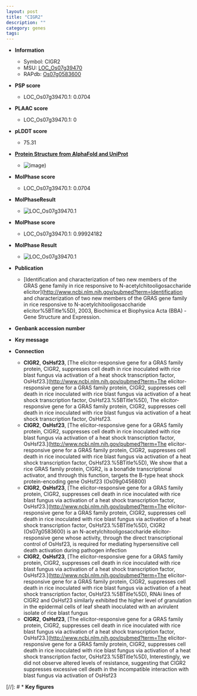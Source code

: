 ```yaml
---
layout: post
title: "CIGR2"
description: ""
category: genes
tags: 
---
```


* **Information**  
    + Symbol: CIGR2  
    + MSU: [LOC_Os07g39470](http://rice.plantbiology.msu.edu/cgi-bin/ORF_infopage.cgi?orf=LOC_Os07g39470)  
    + RAPdb: [Os07g0583600](http://rapdb.dna.affrc.go.jp/viewer/gbrowse_details/irgsp1?name=Os07g0583600)  

* **PSP score**  
    + LOC_Os07g39470.1: 0.0704 

* **PLAAC score**  
    + LOC_Os07g39470.1: 0 

* **pLDDT score**
    + 75.31

* **[Protein Structure from AlphaFold and UniProt](https://www.uniprot.org/uniprotkb/Q8GVE1/entry#structure)**
    + ![image](https://ricepsp.github.io/images/Q8/AF-Q8GVE1-F1.png))

* **MolPhase score**
    + LOC_Os07g39470.1: 0.0704

* **MolPhaseResult**
    + ![LOC_Os07g39470.1](https://ricepsp.github.io/pictures/LOC_Os07g/LOC_Os07g39470.1.png)

* **MolPhase score**
    + LOC_Os07g39470.1: 0.99924182

* **MolPhase Result**
    + ![LOC_Os07g39470.1](https://304243504.github.io/Pictures/LOC_Os07g/LOC_Os07g39470.1.png)

* **Publication**  
    + [Identification and characterization of two new members of the GRAS gene family in rice responsive to N-acetylchitooligosaccharide elicitor](http://www.ncbi.nlm.nih.gov/pubmed?term=Identification and characterization of two new members of the GRAS gene family in rice responsive to N-acetylchitooligosaccharide elicitor%5BTitle%5D), 2003, Biochimica et Biophysica Acta (BBA) - Gene Structure and Expression.

* **Genbank accession number**  

* **Key message**  

* **Connection**  
    + __CIGR2__, __OsHsf23__, [The elicitor-responsive gene for a GRAS family protein, CIGR2, suppresses cell death in rice inoculated with rice blast fungus via activation of a heat shock transcription factor, OsHsf23.](http://www.ncbi.nlm.nih.gov/pubmed?term=The elicitor-responsive gene for a GRAS family protein, CIGR2, suppresses cell death in rice inoculated with rice blast fungus via activation of a heat shock transcription factor, OsHsf23.%5BTitle%5D), The elicitor-responsive gene for a GRAS family protein, CIGR2, suppresses cell death in rice inoculated with rice blast fungus via activation of a heat shock transcription factor, OsHsf23.
    + __CIGR2__, __OsHsf23__, [The elicitor-responsive gene for a GRAS family protein, CIGR2, suppresses cell death in rice inoculated with rice blast fungus via activation of a heat shock transcription factor, OsHsf23.](http://www.ncbi.nlm.nih.gov/pubmed?term=The elicitor-responsive gene for a GRAS family protein, CIGR2, suppresses cell death in rice inoculated with rice blast fungus via activation of a heat shock transcription factor, OsHsf23.%5BTitle%5D), We show that a rice GRAS family protein, CIGR2, is a bonafide transcriptional activator, and through this function, targets the B-type heat shock protein-encoding gene OsHsf23 (Os09g0456800)
    + __CIGR2__, __OsHsf23__, [The elicitor-responsive gene for a GRAS family protein, CIGR2, suppresses cell death in rice inoculated with rice blast fungus via activation of a heat shock transcription factor, OsHsf23.](http://www.ncbi.nlm.nih.gov/pubmed?term=The elicitor-responsive gene for a GRAS family protein, CIGR2, suppresses cell death in rice inoculated with rice blast fungus via activation of a heat shock transcription factor, OsHsf23.%5BTitle%5D), CIGR2 (Os07g0583600) is an N-acetylchitooligosaccharide elicitor-responsive gene whose activity, through the direct transcriptional control of OsHsf23, is required for mediating hypersensitive cell death activation during pathogen infection
    + __CIGR2__, __OsHsf23__, [The elicitor-responsive gene for a GRAS family protein, CIGR2, suppresses cell death in rice inoculated with rice blast fungus via activation of a heat shock transcription factor, OsHsf23.](http://www.ncbi.nlm.nih.gov/pubmed?term=The elicitor-responsive gene for a GRAS family protein, CIGR2, suppresses cell death in rice inoculated with rice blast fungus via activation of a heat shock transcription factor, OsHsf23.%5BTitle%5D), RNAi lines of CIGR2 and OsHsf23 similarly exhibited the higher level of granulation in the epidermal cells of leaf sheath inoculated with an avirulent isolate of rice blast fungus
    + __CIGR2__, __OsHsf23__, [The elicitor-responsive gene for a GRAS family protein, CIGR2, suppresses cell death in rice inoculated with rice blast fungus via activation of a heat shock transcription factor, OsHsf23.](http://www.ncbi.nlm.nih.gov/pubmed?term=The elicitor-responsive gene for a GRAS family protein, CIGR2, suppresses cell death in rice inoculated with rice blast fungus via activation of a heat shock transcription factor, OsHsf23.%5BTitle%5D), Interestingly, we did not observe altered levels of resistance, suggesting that CIGR2 suppresses excessive cell death in the incompatible interaction with blast fungus via activation of OsHsf23

[//]: # * **Key figures**  


